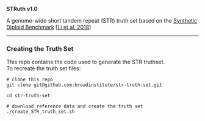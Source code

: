 **STRuth v1.0**  

A genome-wide short tandem repeat (STR) truth set based on the 
[Synthetic Diploid Benchmark](https://github.com/lh3/CHM-eval) [[Li et al. 2018](https://www.ncbi.nlm.nih.gov/pmc/articles/PMC6341484/)]


---
### Creating the Truth Set

This repo contains the code used to generate the STR truthset.  
To recreate the truth set files:

```
# clone this repo
git clone git@github.com:broadinstitute/str-truth-set.git

cd str-truth-set

# download reference data and create the truth set
./create_STR_truth_set.sh  
```





